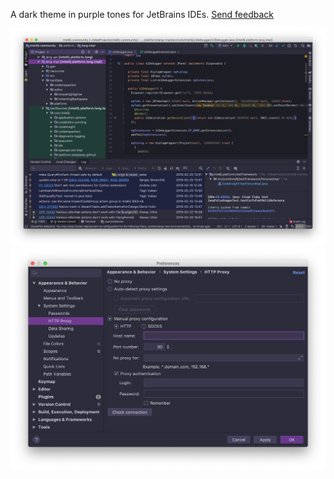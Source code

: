 A dark theme in purple tones for JetBrains IDEs. <a href="https://youtrack.jetbrains.com/newIssue?project=IDEA&c=assignee%20Olga.Berdnikova">Send feedback</a>  

![Dark purple theme main window](/screenshots/darkpurple-main-window.png)  
![Dark purple theme settings](/screenshots/darkpurple-settings.png)